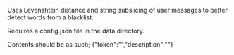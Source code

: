Uses Levenshtein distance and string subslicing of user messages to better detect words from a blacklist.

Requires a config.json file in the data directory.

Contents should be as such; {"token":"","description":""}
